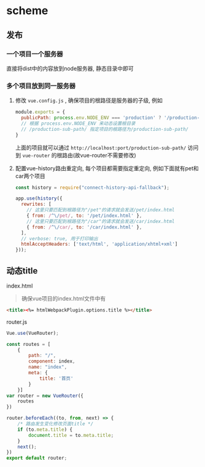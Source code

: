 # scheme

## 发布

### 一个项目一个服务器

直接将dist中的内容放到node服务器, 静态目录中即可

### 多个项目放到同一服务器

1. 修改 `vue.config.js` , 确保项目的根路径是服务器的子级, 例如

   ```js
   module.exports = {
     publicPath: process.env.NODE_ENV === 'production' ? '/production-sub-path/' : '/'
     // 根据 process.env.NODE_ENV 来动态设置根目录
     // /production-sub-path/ 指定项目的根路径为/production-sub-path/
   }
   ```

   上面的项目就可以通过 `http://localhost:port/production-sub-path/` 访问到 `vue-router` 的根路由(故vue-router不需要修改)

2. 配置vue-history路由重定向, 每个项目都需要指定重定向, 例如下面就有pet和car两个项目

   ```js
   const history = require("connect-history-api-fallback");
   
   app.use(history({
     rewrites: [
       // 这里只要匹配到根路径为"/pet"的请求就会发送/pet/index.html
       { from: /^\/pet/, to: '/pet/index.html' },
       // 这里只要匹配到根路径为"/car"的请求就会发送/car/index.html
       { from: /^\/car/, to: '/car/index.html' },
     ],
     // verbose: true, 用于打印输出
     htmlAcceptHeaders: ['text/html', 'application/xhtml+xml']
   }));
   ```


## 动态title

index.html

> 确保vue项目的index.html文件中有

```html
<title><%= htmlWebpackPlugin.options.title %></title>
```

router.js 

```js
Vue.use(VueRouter);

const routes = [
    {
        path: "/",
        component: index,
        name: "index",
        meta: {
            title: '首页'
        }
    }]
var router = new VueRouter({
    routes
})

router.beforeEach((to, from, next) => {
    /* 路由发生变化修改页面title */
    if (to.meta.title) {
        document.title = to.meta.title;
    }
    next();
})
export default router;
```

